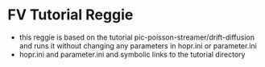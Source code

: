 # FV Tutorial Reggie
- this reggie is based on the tutorial pic-poisson-streamer/drift-diffusion and runs it without changing any parameters in hopr.ini or parameter.ini
- hopr.ini and parameter.ini and symbolic links to the tutorial directory
